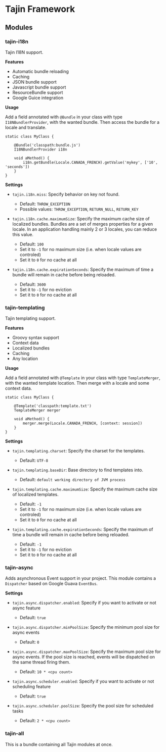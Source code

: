 # Tajin Framework #

## Modules ##

### tajin-i18n ###

Tajin I18N support.

__Features__

 - Automatic bundle reloading
 - Caching
 - JSON bundle support
 - Javascript bundle support
 - ResourceBundle support
 - Google Guice integration

__Usage__

Add a field annotated with `@Bundle` in your class with type `I18NBundlerProvider`, with the wanted bundle. Then access the bundle for a locale and translate.

```
static class MyClass {

    @Bundle('classpath:bundle.js')
    I18NBundlerProvider i18n

    void aMethod() {
        i18n.getBundle(Locale.CANADA_FRENCH).getValue('mykey', ['10', 'seconds'])
    }
}
```

__Settings__

 - `tajin.i18n.miss`: Specify behavior on key not found.
    - Default: `THROW_EXCEPTION`
    - Possible values: `THROW_EXCEPTION`, `RETURN_NULL`, `RETURN_KEY`

 - `tajin.i18n.cache.maximumSize`: Specify the maximum cache size of localized bundles. Bundles are a set of merges properties for a given locale. In an application handling mainly 2 or 3 locales, you can reduce this value.
    - Default: `100`
    - Set it to `-1` for no maximum size (i.e. when locale values are controled)
    - Set it to `0` for no cache at all

 - `tajin.i18n.cache.expirationSeconds`: Specify the maximum of time a bundle will remain in cache before being reloaded.
    - Default: `3600`
    - Set it to `-1` for no eviction
    - Set it to `0` for no cache at all

### tajin-templating ###

Tajin templating support.

__Features__

 - Groovy syntax support
 - Context data
 - Localized bundles
 - Caching
 - Any location

__Usage__

Add a field annotated with `@Template` in your class with type `TemplateMerger`, with the wanted template location. Then merge with a locale and some context data.

```
static class MyClass {

    @Template('classpath:template.txt')
    TemplateMerger merger

    void aMethod() {
        merger.merge(Locale.CANADA_FRENCH, [context: session])
    }
}
```

__Settings__

 - `tajin.templating.charset`: Specify the charset for the templates.
    - Default: `UTF-8`

 - `tajin.templating.baseDir`: Base directory to find templates into.
    - Default: `default working directory of JVM process`

 - `tajin.templating.cache.maximumSize`: Specify the maximum cache size of localized templates.
    - Default: `-1`
    - Set it to `-1` for no maximum size (i.e. when locale values are controled)
    - Set it to `0` for no cache at all

 - `tajin.templating.cache.expirationSeconds`: Specify the maximum of time a bundle will remain in cache before being reloaded.
    - Default: `-1`
    - Set it to `-1` for no eviction
    - Set it to `0` for no cache at all

### tajin-async ###

Adds asynchronous Event support in your project. This module contains a `Dispatcher` based on Google Guava `EventBus`.

__Settings__

 - `tajin.async.dispatcher.enabled`: Specify if you want to activate or not async feature
    - Default: `true`

 - `tajin.async.dispatcher.minPoolSize`: Specify the minimum pool size for async events
    - Default: `0`

 - `tajin.async.dispatcher.maxPoolSize`: Specify the maximum pool size for async events. If the pool size is reached, events will be dispatched on the same thread firing them.
    - Default: `10 * <cpu count>`

 - `tajin.async.scheduler.enabled`: Specify if you want to activate or not scheduling feature
    - Default: `true`

 - `tajin.async.scheduler.poolSize`: Specify the pool size for scheduled tasks
    - Default: `2 * <cpu count>`

### tajin-all ###

This is a bundle containing all Tajin modules at once.
